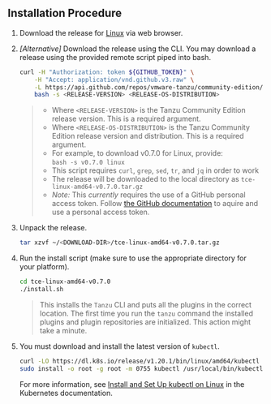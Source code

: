 ## Installation Procedure
1. Download the release for [Linux](https://github.com/vmware-tanzu/community-edition/releases/download/v0.7.0/tce-linux-amd64-v0.7.0.tar.gz) via web browser.

1. _[Alternative]_ Download the release using the CLI. You may download a release using the provided remote script piped into bash.

    ```sh
    curl -H "Authorization: token ${GITHUB_TOKEN}" \
        -H "Accept: application/vnd.github.v3.raw" \
        -L https://api.github.com/repos/vmware-tanzu/community-edition/contents/hack/get-tce-release.sh | \
        bash -s <RELEASE-VERSION> <RELEASE-OS-DISTRIBUTION>
    ```

    > - Where ``<RELEASE-VERSION>`` is the Tanzu Community Edition release version. This is a required argument.
    > - Where ``<RELEASE-OS-DISTRIBUTION>`` is the Tanzu Community Edition release version and distribution. This is a required argument.
    > - For example, to download v0.7.0 for Linux, provide:  <br>`bash -s v0.7.0 linux`
    > - This script requires `curl`, `grep`, `sed`, `tr`, and `jq` in order to work
    > - The release will be downloaded to the local directory as `tce-linux-amd64-v0.7.0.tar.gz`
    > - *_Note:_* This _currently_ requires the use of a GitHub personal access token.
      Follow [the GitHub documentation](https://docs.github.com/en/github/authenticating-to-github/keeping-your-account-and-data-secure/creating-a-personal-access-token) to aquire and use a personal access token.

1. Unpack the release.

    ```sh
    tar xzvf ~/<DOWNLOAD-DIR>/tce-linux-amd64-v0.7.0.tar.gz
    ```

1. Run the install script (make sure to use the appropriate directory for your platform).

    ```sh
    cd tce-linux-amd64-v0.7.0
    ./install.sh
    ```

    > This installs the `Tanzu` CLI and puts all the plugins in the correct location.
    > The first time you run the `tanzu` command the installed plugins and plugin repositories are initialized. This action might take a minute.

1. You must download and install the latest version of `kubectl`.

    ```sh
    curl -LO https://dl.k8s.io/release/v1.20.1/bin/linux/amd64/kubectl
    sudo install -o root -g root -m 0755 kubectl /usr/local/bin/kubectl
    ```
    For more information, see [Install and Set Up kubectl on Linux](https://kubernetes.io/docs/tasks/tools/install-kubectl-linux/) in the Kubernetes documentation.
